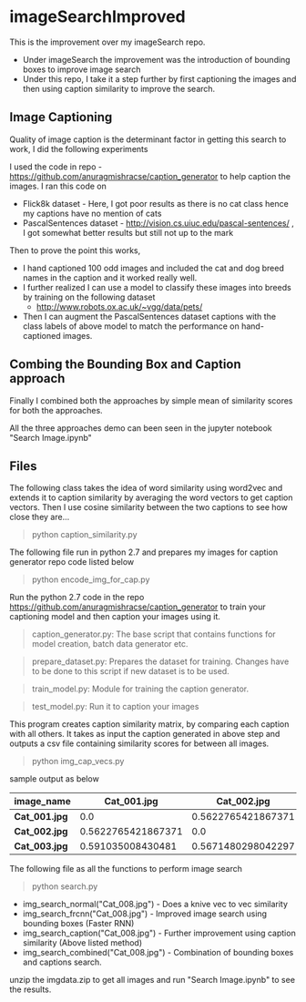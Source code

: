 # imageSearchImproved

This is the improvement over my imageSearch repo. 
- Under imageSearch the improvement was the introduction of bounding boxes to improve image search
- Under this repo, I take it a step further by first captioning the images and then using caption similarity to improve the search.

## Image Captioning

Quality of image caption is the determinant factor in getting this search to work, I did the following experiments

I used the code in repo - https://github.com/anuragmishracse/caption_generator to help caption the images. I ran this code on 
- Flick8k dataset - Here, I got poor results as there is no cat class hence my captions have no mention of cats
- PascalSentences dataset - http://vision.cs.uiuc.edu/pascal-sentences/ , I got somewhat better results but still not up to the mark

Then to prove the point this works, 
- I hand captioned 100 odd images and included the cat and dog breed names in the caption and it worked really well.
- I further realized I can use a model to classify these images into breeds by training on the following dataset  
  - http://www.robots.ox.ac.uk/~vgg/data/pets/
- Then I can augment the PascalSentences dataset captions with the class labels of above model to match the performance on hand-captioned images.

## Combing the Bounding Box and Caption approach 

Finally I combined both the approaches by simple mean of similarity scores for both the approaches.

All the three approaches demo can been seen in the jupyter notebook "Search Image.ipynb"

## Files

The following class takes the idea of word similarity using word2vec and extends it to caption similarity by averaging the word vectors to get caption vectors. Then I use cosine similarity between the two captions to see how close they are...

> python caption_similarity.py

The following file run in python 2.7 and prepares my images for caption generator repo code listed below

> python encode_img_for_cap.py

Run the python 2.7 code in the repo https://github.com/anuragmishracse/caption_generator to train your captioning model and then caption your images using it.

> caption_generator.py: The base script that contains functions for model creation, batch data generator etc.

> prepare_dataset.py: Prepares the dataset for training. Changes have to be done to this script if new dataset is to be used.

> train_model.py: Module for training the caption generator.

> test_model.py: Run it to caption your images 


This program creates caption similarity matrix, by comparing each caption with all others. It takes as input the caption generated in above step and outputs a csv file containing similarity scores for between all images.

> python img_cap_vecs.py

sample output as below  

image_name | Cat_001.jpg | Cat_002.jpg | Cat_003.jpg   
---------- | ----------- | ----------- | -----------      
**Cat_001.jpg** | 0.0 | 0.5622765421867371 | 0.591035008430481  
**Cat_002.jpg** | 0.5622765421867371 | 0.0 | 0.5671480298042297       
**Cat_003.jpg** | 0.591035008430481 | 0.5671480298042297 | 0.0  


The following file as all the functions to perform image search

> python search.py

  - img_search_normal("Cat_008.jpg")   - Does a knive vec to vec similarity
  - img_search_frcnn("Cat_008.jpg")    - Improved image search using bounding boxes (Faster RNN)
  - img_search_caption("Cat_008.jpg")  - Further improvement using caption similarity (Above listed method)
  - img_search_combined("Cat_008.jpg") - Combination of bounding boxes and captions search.

unzip the imgdata.zip to get all images and run "Search Image.ipynb" to see the results.

